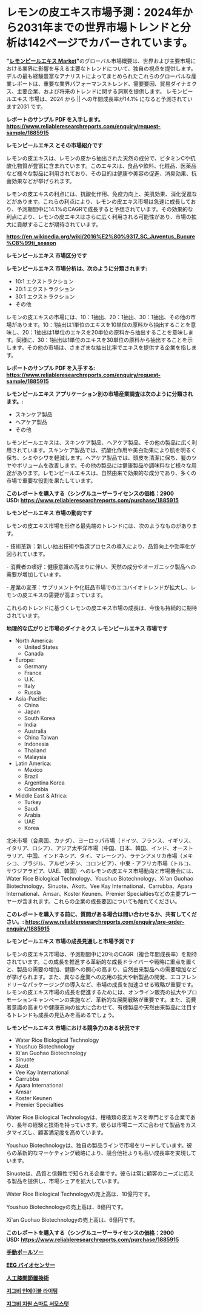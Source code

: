 <p><h1>レモンの皮エキス市場予測：2024年から2031年までの世界市場トレンドと分析は142ページでカバーされています。</h1></p><p><strong>"<a href="https://www.reliableresearchreports.com/lemon-peel-extract-r1885915">レモンピールエキス Market</a>"</strong>のグローバル市場概要は、世界および主要市場における業界に影響を与える主要なトレンドについて、独自の視点を提供します。 デルの最も経験豊富なアナリストによってまとめられたこれらのグローバルな産業レポートは、重要な業界パフォーマンストレンド、需要要因、貿易ダイナミクス、主要企業、および将来のトレンドに関する洞察を提供します。 レモンピールエキス 市場は、2024 から || への年間成長率が14.1% になると予測されています2031 です。</p>
<p><strong>レポートのサンプル PDF を入手します。</strong><strong><a href="https://www.reliableresearchreports.com/enquiry/request-sample/1885915">https://www.reliableresearchreports.com/enquiry/request-sample/1885915</a></strong></p>
<p><strong>レモンピールエキス とその市場紹介です</strong></p>
<p><p>レモンの皮エキスは、レモンの皮から抽出された天然の成分で、ビタミンCや抗酸化物質が豊富に含まれています。このエキスは、食品や飲料、化粧品、医薬品など様々な製品に利用されており、その目的は健康や美容の促進、消臭効果、抗菌効果などが挙げられます。</p><p>レモンの皮エキスの利点には、抗酸化作用、免疫力向上、美肌効果、消化促進などがあります。これらの利点により、レモンの皮エキス市場は急速に成長しており、予測期間中に14.1%のCAGRで成長すると予想されています。その効果的な利点により、レモンの皮エキスはさらに広く利用される可能性があり、市場の拡大に貢献することが期待されています。</p><a href="https://en.wikipedia.org/wiki/2016%E2%80%9317_SC_Juventus_Bucure%C8%99ti_season"></a></p>
<p><strong><a href="https://en.wikipedia.org/wiki/2016%E2%80%9317_SC_Juventus_Bucure%C8%99ti_season">https://en.wikipedia.org/wiki/2016%E2%80%9317_SC_Juventus_Bucure%C8%99ti_season</a></strong></p>
<p><strong>レモンピールエキス&nbsp;市場区分です</strong><strong></strong></p>
<p><strong>レモンピールエキス 市場分析は、次のように分類されます:</strong>&nbsp;</p>
<p><ul><li>10:1 エクストラクション</li><li>20:1 エクストラクション</li><li>30:1 エクストラクション</li><li>その他</li></ul></p>
<p><p>レモンの皮エキスの市場には、10：1抽出、20：1抽出、30：1抽出、その他の市場があります。10：1抽出は1単位のエキスを10単位の原料から抽出することを意味し、20：1抽出は1単位のエキスを20単位の原料から抽出することを意味します。同様に、30：1抽出は1単位のエキスを30単位の原料から抽出することを示します。その他の市場は、さまざまな抽出比率でエキスを提供する企業を指します。</p></p>
<p><strong>レポートのサンプル PDF を入手する: <a href="https://www.reliableresearchreports.com/enquiry/request-sample/1885915">https://www.reliableresearchreports.com/enquiry/request-sample/1885915</a></strong></p>
<p><strong> レモンピールエキス アプリケーション別の市場産業調査は次のように分類されます。:</strong></p>
<p><ul><li>スキンケア製品</li><li>ヘアケア製品</li><li>その他</li></ul></p>
<p><p>レモンピールエキスは、スキンケア製品、ヘアケア製品、その他の製品に広く利用されています。スキンケア製品では、抗酸化作用や美白効果により肌を明るく保ち、シミやシワを軽減します。ヘアケア製品では、頭皮を清潔に保ち、髪のツヤやボリュームを改善します。その他の製品には健康製品や調味料など様々な用途があります。レモンピールエキスは、自然由来で効果的な成分であり、多くの市場で重要な役割を果たしています。</p></p>
<p><strong>このレポートを購入する（シングルユーザーライセンスの価格：2900 USD:</strong><strong>&nbsp;<a href="https://www.reliableresearchreports.com/purchase/1885915">https://www.reliableresearchreports.com/purchase/1885915</a></strong></p>
<p><strong>レモンピールエキス 市場の動向です</strong></p>
<p><p>レモンの皮エキス市場を形作る最先端のトレンドには、次のようなものがあります。</p><p>- 技術革新：新しい抽出技術や製造プロセスの導入により、品質向上や効率化が図られています。</p><p>- 消費者の嗜好：健康意識の高まりに伴い、天然の成分やオーガニック製品への需要が増加しています。</p><p>- 産業の変革：サプリメントや化粧品市場でのエコバイオトレンドが拡大し、レモンの皮エキスの需要が高まっています。</p><p>これらのトレンドに基づくレモンの皮エキス市場の成長は、今後も持続的に期待されています。</p></p>
<p><strong>地理的な広がりと市場のダイナミクス レモンピールエキス 市場です</strong></p>
<p><ul>
    <li>
        North America:
        <ul>
            <li>United States</li>
            <li>Canada</li>
        </ul>
    </li>
    <li>
        Europe:
        <ul>
            <li>Germany</li>
            <li>France</li>
            <li>U.K.</li>
            <li>Italy</li>
            <li>Russia</li>
        </ul>
    </li>
    <li>
        Asia-Pacific:
        <ul>
            <li>China</li>
            <li>Japan</li>
            <li>South Korea</li>
            <li>India</li>
            <li>Australia</li>
            <li>China Taiwan</li>
            <li>Indonesia</li>
            <li>Thailand</li>
            <li>Malaysia</li>
        </ul>
    </li>
    <li>
        Latin America:
        <ul>
            <li>Mexico</li>
            <li>Brazil</li>
            <li>Argentina Korea</li>
            <li>Colombia</li>
        </ul>
    </li>
    <li>
        Middle East & Africa:
        <ul>
            <li>Turkey</li>
            <li>Saudi</li>
            <li>Arabia</li>
            <li>UAE</li>
            <li>Korea</li>
        </ul>
    </li>
    </ul></p>
<p><p>北米市場（合衆国、カナダ）、ヨーロッパ市場（ドイツ、フランス、イギリス、イタリア、ロシア）、アジア太平洋市場（中国、日本、韓国、インド、オーストラリア、中国、インドネシア、タイ、マレーシア）、ラテンアメリカ市場（メキシコ、ブラジル、アルゼンチン、コロンビア）、中東・アフリカ市場（トルコ、サウジアラビア、UAE、韓国）へのレモンの皮エキス市場動向と市場機会には、Water Rice Biological Technology、Youshuo Biotechnology、Xi'an Guohao Biotechnology、Sinuote、Akott、Vee Kay International、Carrubba、Apara International、Amsar、Koster Keunen、Premier Specialtiesなどの主要プレーヤーが含まれます。これらの企業の成長要因についても触れてください。</p></p>
<p><strong>このレポートを購入する前に、質問がある場合は問い合わせるか、共有してください。:&nbsp;<a href="https://www.reliableresearchreports.com/enquiry/pre-order-enquiry/1885915">https://www.reliableresearchreports.com/enquiry/pre-order-enquiry/1885915</a></strong></p>
<p><strong>レモンピールエキス 市場の成長見通しと市場予測です</strong></p>
<p><p>レモンの皮エキス市場は、予測期間中に20％のCAGR（複合年間成長率）を期待されています。この成長を推進する革新的な成長ドライバーや戦略に重点を置くと、製品の需要の増加、健康への関心の高まり、自然由来製品への需要増加などが挙げられます。また、異なる産業への応用の拡大や新製品の開発、エコフレンドリーなパッケージングの導入など、市場の成長を加速させる戦略が重要です。レモンの皮エキス市場の成長を促進するためには、オンライン販売の拡大やプロモーションキャンペーンの実施など、革新的な展開戦略が重要です。また、消費者意識の高まりや健康志向の拡大に合わせて、有機製品や天然由来製品に注目するトレンドも成長の見込みを高めるでしょう。</p></p>
<p><strong>レモンピールエキス 市場における競争力のある状況です</strong></p>
<p><ul><li>Water Rice Biological Technology</li><li>Youshuo Biotechnology</li><li>Xi'an Guohao Biotechnology</li><li>Sinuote</li><li>Akott</li><li>Vee Kay International</li><li>Carrubba</li><li>Apara International</li><li>Amsar</li><li>Koster Keunen</li><li>Premier Specialties</li></ul></p>
<p><p>Water Rice Biological Technologyは、柑橘類の皮エキスを専門とする企業であり、長年の経験と技術を持っています。彼らは市場ニーズに合わせて製品をカスタマイズし、顧客満足度を高めています。</p><p>Youshuo Biotechnologyは、独自の製品ラインで市場をリードしています。彼らの革新的なマーケティング戦略により、競合他社よりも高い成長率を実現しています。</p><p>Sinuoteは、品質と信頼性で知られる企業です。彼らは常に顧客のニーズに応える製品を提供し、市場シェアを拡大しています。</p><p>Water Rice Biological Technologyの売上高は、10億円です。</p><p>Youshuo Biotechnologyの売上高は、8億円です。</p><p>Xi'an Guohao Biotechnologyの売上高は、6億円です。</p></p>
<p><strong>このレポートを購入する（シングルユーザーライセンスの価格：2900 USD:</strong>&nbsp;<strong><a href="https://www.reliableresearchreports.com/purchase/1885915">https://www.reliableresearchreports.com/purchase/1885915</a></strong></p>
<p><strong><p><a href="https://github.com/zjkmgcs938405/Market-Research-Report-List-4/blob/main/455683773555.md">手動ポールソー</a></p><p><a href="https://github.com/schmahlson/Market-Research-Report-List-3/blob/main/326770473557.md">EEG バイオセンサー</a></p><p><a href="https://github.com/roulaayoub-saad/Market-Research-Report-List-3/blob/main/987170773556.md">人工膝関節置換術</a></p><p><a href="https://github.com/rcabello548/Market-Research-Report-List-3/blob/main/619769791499.md">지그비 인에이블 라이팅</a></p><p><a href="https://github.com/Nicolasrown5/Market-Research-Report-List-2/blob/main/809043791500.md">지그비 지원 스마트 서모스탯</a></p></strong></p>